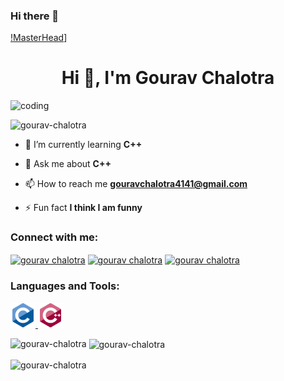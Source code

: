 ### Hi there 👋

<!--
**gourav-chalotra/gourav-chalotra** is a ✨ _special_ ✨ repository because its `README.md` (this file) appears on your GitHub profile.

Here are some ideas to get you started:

- 🔭 I’m currently working on ...
- 🌱 I’m currently learning ...
- 👯 I’m looking to collaborate on ...
- 🤔 I’m looking for help with ...
- 💬 Ask me about ...
- 📫 How to reach me: ...
- 😄 Pronouns: ...
- ⚡ Fun fact: ...
-->
[!MasterHead](https://c.tenor.com/mGgWY8RkgYMAAAAC/hello-world.gif)]
<h1 align="center">Hi 👋, I'm Gourav Chalotra</h1>
<img along = "right" alt = "coding" width = "400" src = "https://149695847.v2.pressablecdn.com/wp-content/uploads/2018/12/developer-dribbble.gif">
<p align="left"> <img src="https://komarev.com/ghpvc/?username=gourav-chalotra&label=Profile%20views&color=0e75b6&style=flat" alt="gourav-chalotra" /> </p>

- 🌱 I’m currently learning **C++**

- 💬 Ask me about **C++**

- 📫 How to reach me **gouravchalotra4141@gmail.com**

- ⚡ Fun fact **I think I am funny**

<h3 align="left">Connect with me:</h3>
<p align="left">
<a href="https://linkedin.com/in/gourav chalotra" target="blank"><img align="center" src="https://raw.githubusercontent.com/rahuldkjain/github-profile-readme-generator/master/src/images/icons/Social/linked-in-alt.svg" alt="gourav chalotra" height="30" width="40" /></a>
<a href="https://fb.com/gourav chalotra" target="blank"><img align="center" src="https://raw.githubusercontent.com/rahuldkjain/github-profile-readme-generator/master/src/images/icons/Social/facebook.svg" alt="gourav chalotra" height="30" width="40" /></a>
<a href="https://www.youtube.com/c/gourav chalotra" target="blank"><img align="center" src="https://raw.githubusercontent.com/rahuldkjain/github-profile-readme-generator/master/src/images/icons/Social/youtube.svg" alt="gourav chalotra" height="30" width="40" /></a>
</p>

<h3 align="left">Languages and Tools:</h3>
<p align="left"> <a href="https://www.cprogramming.com/" target="_blank" rel="noreferrer"> <img src="https://raw.githubusercontent.com/devicons/devicon/master/icons/c/c-original.svg" alt="c" width="40" height="40"/> </a> <a href="https://www.w3schools.com/cpp/" target="_blank" rel="noreferrer"> <img src="https://raw.githubusercontent.com/devicons/devicon/master/icons/cplusplus/cplusplus-original.svg" alt="cplusplus" width="40" height="40"/> </a> </p>

<p><img align="left" src="https://github-readme-stats.vercel.app/api/top-langs?username=gourav-chalotra&show_icons=true&locale=en&layout=compact" alt="gourav-chalotra" /></p>

<p>&nbsp;<img align="center" src="https://github-readme-stats.vercel.app/api?username=gourav-chalotra&show_icons=true&locale=en" alt="gourav-chalotra" /></p>

<p><img align="center" src="https://github-readme-streak-stats.herokuapp.com/?user=gourav-chalotra&" alt="gourav-chalotra" /></p>
